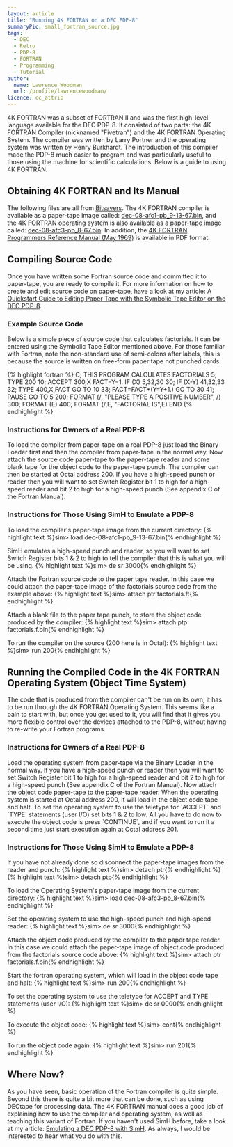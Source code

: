 ```yaml
---
layout: article
title: "Running 4K FORTRAN on a DEC PDP-8"
summaryPic: small_fortran_source.jpg
tags:
  - DEC
  - Retro
  - PDP-8
  - FORTRAN
  - Programming
  - Tutorial
author:
  name: Lawrence Woodman
  url: /profile/lawrencewoodman/
licence: cc_attrib
---
```


4K FORTRAN was a subset of FORTRAN II and was the first high-level language available for the DEC PDP-8.  It consisted of two parts: the 4K FORTRAN Compiler (nicknamed "Fivetran") and the 4K FORTRAN Operating System.  The compiler was written by Larry Portner and the operating system was written by Henry Burkhardt.  The introduction of this compiler made the PDP-8 much easier to program and was particularly useful to those using the machine for scientific calculations.  Below is a guide to using 4K FORTRAN.

<h2>Obtaining 4K FORTRAN and Its Manual</h2>
The following files are all from <a href="http://bitsavers.org">Bitsavers</a>.  The 4K FORTRAN compiler is available as a paper-tape image called: <a href="http://bitsavers.org/bits/DEC/pdp8/papertapeImages/set2/tray3/dec-08-afc1-pb_9-13-67.bin">dec-08-afc1-pb_9-13-67.bin</a>, and the 4K FORTRAN operating system is also available as a paper-tape image called: <a href="http://bitsavers.org/bits/DEC/pdp8/papertapeImages/set2/tray3/dec-08-afc3-pb_8-67.bin">dec-08-afc3-pb_8-67.bin</a>.  In addition, the <a href="http://www.bitsavers.org/pdf/dec/pdp8/software/DEC-08-AFCO-D_4K_FORTRAN.pdf">4K FORTRAN Programmers Reference Manual (May 1969)</a> is available in PDF format.


<h2>Compiling Source Code</h2>
Once you have written some Fortran source code and committed it to paper-tape, you are ready to compile it.  For more information on how to create and edit source code on paper-tape, have a look at my article: <a href="/2009/06/16/a-quickstart-guide-to-editing-paper-tape-with-the-symbolic-tape-editor-on-the-dec-pdp-8/">A Quickstart Guide to Editing Paper Tape with the Symbolic Tape Editor on the DEC PDP-8</a>.

<h3>Example Source Code</h3>
Below is a simple piece of source code that calculates factorials.  It can be entered using the Symbolic Tape Editor mentioned above.  For those familiar with Fortran, note the non-standard use of semi-colons after labels, this is because the source is written on free-form paper tape not punched cards.

{% highlight fortran %}
C;      THIS PROGRAM CALCULATES FACTORIALS
5;      TYPE 200
10;     ACCEPT 300,X
        FACT=Y=1.
        IF (X) 5,32,30
30;     IF (X-Y) 41,32,33
32;     TYPE 400,X,FACT
        GO TO 10
33;     FACT=FACT*(Y=Y+1.)
        GO TO 30
41;     PAUSE
        GO TO 5
200;    FORMAT (/, "PLEASE TYPE A POSITIVE NUMBER", /)
300;    FORMAT (E)
400;    FORMAT (/,E, "FACTORIAL IS",E)
        END
{% endhighlight %}

<h3>Instructions for Owners of a Real PDP-8</h3>
To load the compiler from paper-tape on a real PDP-8 just load the Binary Loader first and then the compiler from paper-tape in the normal way.  Now attach the source code paper-tape to the paper-tape reader and some blank tape for the object code to the paper-tape punch.  The compiler can then be started at Octal address 200.  If you have a high-speed punch or reader then you will want to set Switch Register bit 1 to high for a high-speed reader and bit 2 to high for a high-speed punch (See appendix C of the Fortran Manual).

<h3>Instructions for Those Using SimH to Emulate a PDP-8</h3>

To load the compiler's paper-tape image from the current directory:
{% highlight text %}sim> load dec-08-afc1-pb_9-13-67.bin{% endhighlight %}

SimH emulates a high-speed punch and reader, so you will want to set Switch Register bits 1 &amp; 2 to high to tell the compiler that this is what you will be using.
{% highlight text %}sim> de sr 3000{% endhighlight %}

Attach the Fortran source code to the paper tape reader.  In this case we could attach the paper-tape image of the factorials source code from the example above:
{% highlight text %}sim> attach ptr factorials.ft{% endhighlight %}

Attach a blank file to the paper tape punch, to store the object code produced by the compiler:
{% highlight text %}sim> attach ptp factorials.f.bin{% endhighlight %}

To run the compiler on the source (200 here is in Octal):
{% highlight text %}sim> run 200{% endhighlight %}

<h2>Running the Compiled Code in the 4K FORTRAN Operating System (Object Time System)</h2>
The code that is produced from the compiler can't be run on its own, it has to be run through the 4K FORTRAN Operating System.  This seems like a pain to start with, but once you get used to it, you will find that it gives you more flexible control over the devices attached to the PDP-8, without having to re-write your Fortran programs.

<h3>Instructions for Owners of a Real PDP-8</h3>
Load the operating system from paper-tape via the Binary Loader in the normal way.  If you have a high-speed punch or reader then you will want to set Switch Register bit 1 to high for a high-speed reader and bit 2 to high for a high-speed punch (See appendix C of the Fortran Manual).  Now attach the object code paper-tape to the paper-tape reader.  When the operating system is started at Octal address 200, it will load in the object code tape and halt.  To set the operating system to use the teletype for `ACCEPT` and `TYPE` statements (user I/O) set bits 1 & 2 to low.  All you have to do now to execute the object code is press `CONTINUE`, and if you want to run it a second time just start execution again at Octal address 201.


<h3>Instructions for Those Using SimH to Emulate a PDP-8</h3>

If you have not already done so disconnect the paper-tape images from the reader and punch:
{% highlight text %}sim> detach ptr{% endhighlight %}
{% highlight text %}sim> detach ptp{% endhighlight %}


To load the Operating System's paper-tape image from the current directory:
{% highlight text %}sim> load dec-08-afc3-pb_8-67.bin{% endhighlight %}


Set the operating system to use the high-speed punch and high-speed reader:
{% highlight text %}sim> de sr 3000{% endhighlight %}


Attach the object code produced by the compiler to the paper tape reader.  In this case we could attach the paper-tape image of object code produced from the factorials source code above:
{% highlight text %}sim> attach ptr factorials.f.bin{% endhighlight %}


Start the fortran operating system, which will load in the object code tape and halt:
{% highlight text %}sim> run 200{% endhighlight %}


To set the operating system to use the teletype for ACCEPT and TYPE statements (user I/O):
{% highlight text %}sim> de sr 0000{% endhighlight %}


To execute the object code:
{% highlight text %}sim> cont{% endhighlight %}

To run the object code again:
{% highlight text %}sim> run 201{% endhighlight %}


<h2>Where Now?</h2>
As you have seen, basic operation of the Fortran compiler is quite simple.  Beyond this there is quite a bit more that can be done, such as using DECtape for processing data.  The 4K FORTRAN manual does a good job of explaining how to use the compiler and operating system, as well as teaching this variant of Fortran.  If you haven't used SimH before, take a look at my article: <a href="/2009/05/26/emulating-a-dec-pdp8-with-simh/">Emulating a DEC PDP-8 with SimH</a>.  As always, I would be interested to hear what you do with this.
